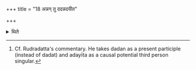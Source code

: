 +++
title = "18 अन्नन् तु ददन्नदयीत"

+++

<details><summary>थिते</summary>

18. While giving food he should cause (the person accepting it) to eat (it at the same place and at the same-time).[^1]  


[^1]: Cf. Rudradatta's commentary. He takes dadan as a present participle (instead of dadat) and adayīta as a causal potential third person singular.
</details>

